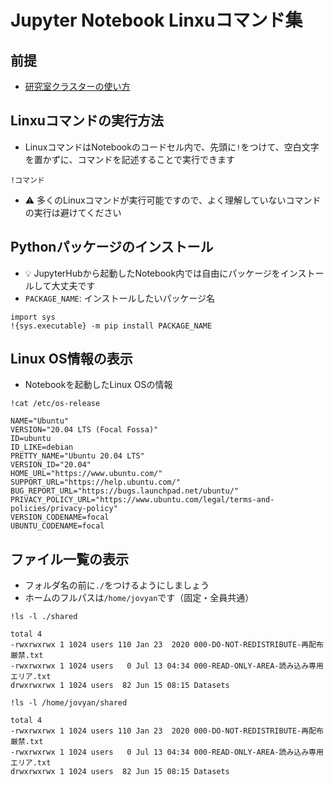 # Jupyter Notebook Linxuコマンド集

## 前提

- [研究室クラスターの使い方](README.md)

## Linxuコマンドの実行方法

- LinuxコマンドはNotebookのコードセル内で、先頭に`!`をつけて、空白文字を置かずに、コマンドを記述することで実行できます
```
!コマンド
```
- :warning: 多くのLinuxコマンドが実行可能ですので、よく理解していないコマンドの実行は避けてください
 

## Pythonパッケージのインストール

- :bulb: JupyterHubから起動したNotebook内では自由にパッケージをインストールして大丈夫です
- `PACKAGE_NAME`: インストールしたいパッケージ名
  
```
import sys
!{sys.executable} -m pip install PACKAGE_NAME
```

## Linux OS情報の表示

- Notebookを起動したLinux OSの情報

```
!cat /etc/os-release
```
```
NAME="Ubuntu"
VERSION="20.04 LTS (Focal Fossa)"
ID=ubuntu
ID_LIKE=debian
PRETTY_NAME="Ubuntu 20.04 LTS"
VERSION_ID="20.04"
HOME_URL="https://www.ubuntu.com/"
SUPPORT_URL="https://help.ubuntu.com/"
BUG_REPORT_URL="https://bugs.launchpad.net/ubuntu/"
PRIVACY_POLICY_URL="https://www.ubuntu.com/legal/terms-and-policies/privacy-policy"
VERSION_CODENAME=focal
UBUNTU_CODENAME=focal
```

## ファイル一覧の表示

- フォルダ名の前に`./`をつけるようにしましょう
- ホームのフルパスは`/home/jovyan`です（固定・全員共通）

```
!ls -l ./shared
```
```
total 4
-rwxrwxrwx 1 1024 users 110 Jan 23  2020 000-DO-NOT-REDISTRIBUTE-再配布厳禁.txt
-rwxrwxrwx 1 1024 users   0 Jul 13 04:34 000-READ-ONLY-AREA-読み込み専用エリア.txt
drwxrwxrwx 1 1024 users  82 Jun 15 08:15 Datasets
```

```
!ls -l /home/jovyan/shared
```
```
total 4
-rwxrwxrwx 1 1024 users 110 Jan 23  2020 000-DO-NOT-REDISTRIBUTE-再配布厳禁.txt
-rwxrwxrwx 1 1024 users   0 Jul 13 04:34 000-READ-ONLY-AREA-読み込み専用エリア.txt
drwxrwxrwx 1 1024 users  82 Jun 15 08:15 Datasets
```